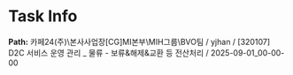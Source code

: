 # Task Info

**Path:** 카페24(주)\본사사업장\[CG]MI본부\MIH그룹\BVO팀 / yjhan / [320107] D2C 서비스 운영 관리 _ 물류 - 보류&해제&교환 등 전산처리 / 2025-09-01_00-00-00

